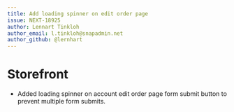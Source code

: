 ```yaml
---
title: Add loading spinner on edit order page
issue: NEXT-18925
author: Lennart Tinkloh
author_email: l.tinkloh@snapadmin.net
author_github: @lernhart
---
```

# Storefront
* Added loading spinner on account edit order page form submit button to prevent multiple form submits.
